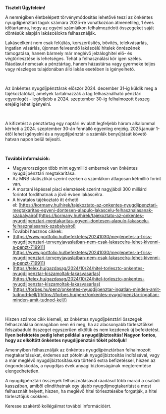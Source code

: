 **Tisztelt Ügyfeleim\!**

A nemrégiben életbelépett törvénymódosítás lehetővé teszi az önkéntes nyugdíjpénztári tagok számára 2025-re vonatkozóan átmenetileg, 1 éves időtartamra, hogy az egyéni számláikon felhalmozódott összegeket saját döntésük alapján lakáscélokra felhasználják.

Lakáscélként nem csak felújítás, korszerűsítés, bővítés, telekvásárlás, ingatlan vásárlás, újonnan felveendő lakáscélú hitelek önrészének támogatása, hanem bármely már meglévő jelzáloghitel elő- és végtörlesztése is lehetséges. Tehát a felhasználási kör igen széles. Ráadásul nemcsak a pénztártag, hanem házastársa vagy gyermeke teljes vagy részleges tulajdonában álló lakás esetében is igényelhető.

 

Az önkéntes nyugdíjpénztárak először 2024\. december 31-ig küldik meg a tájékoztatókat, amelyek tartalmazzák a tag felhasználható pénztári egyenlegét \- legfeljebb a 2024\. szeptember 30-ig felhalmozott összeg erejéig lehet igényelni.

 

A kifizetést a pénztártag egy naptári év alatt legfeljebb három alkalommal kérheti a 2024\. szeptember 30-án fennálló egyenleg erejéig. 2025.január 1-étől lehet igényelni és a nyugdíjpénztár a számlák benyújtását követő hatvan napon belül teljesíti.

 

**További információk:**

* Magyarországon több mint egymillió embernek van önkéntes nyugdíjpénztári megtakarítása.
* Az MNB statisztikái szerint ezeken a számlákon átlagosan kétmillió forint van.
* A mostani lépéssel piaci elemzések szerint nagyjából 300 milliárd forintot fordíthatnak a jövő évben lakáscélra.
* A hivatalos tájékoztató itt érhető el: [https://kormany.hu/hirek/tajekoztato-az-onkentes-nyugdijpenztari-megtakaritas-egyeni-dontesen-alapulo-lakascelu-felhasznalasanak-szabalyairol](https://kormany.hu/hirek/tajekoztato-az-onkentes-nyugdijpenztari-megtakaritas-egyeni-dontesen-alapulo-lakascelu-felhasznalasanak-szabalyairol)
* További hasznos cikkek:
* [https://www.portfolio.hu/befektetes/20241030/meglepetes-a-friss-nyugdijpenztari-torvenyjavaslatban-nem-csak-lakascelra-lehet-kivenni-a-penzt-719911](https://www.portfolio.hu/befektetes/20241030/meglepetes-a-friss-nyugdijpenztari-torvenyjavaslatban-nem-csak-lakascelra-lehet-kivenni-a-penzt-719911)
* [https://telex.hu/gazdasag/2024/10/24/hitel-torleszto-onkentes-nyugdijpenztar-kiszamoltak-lakasvasarlas](https://telex.hu/gazdasag/2024/10/24/hitel-torleszto-onkentes-nyugdijpenztar-kiszamoltak-lakasvasarlas)
* [https://forbes.hu/penz/onkentes-nyugdijpenztar-ingatlan-minden-amit-tudnod-kell/](https://forbes.hu/penz/onkentes-nyugdijpenztar-ingatlan-minden-amit-tudnod-kell/)

 

Hiszen számos cikk kiemeli, az önkéntes nyugdíjpénztári összegek felhasználása önmagában nem éri meg, ha az alacsonyabb törlesztőkkel felszabaduló összeget egyszerűen elköltik és nem kezdenek új befektetést.
**Ilyen befektetés pedig lehet például a nyugdíjbiztosítás\! Nagyon fontos, hogy az elköltött önkéntes nyugdíjpénztári tőkét pótoljuk\!**

Amennyiben felhasználják az önkéntes nyugdíjpénztárban felhalmozott megtakarításukat, érdemes azt pótolniuk nyugdíjbiztosítás indításával, vagy a már meglévő nyugdíjbiztosításukra történő extra befizetéssel, hiszen az öngondoskodás, a nyugdíjas évek anyagi biztonságának megteremtése elengedhetetlen.

A nyugdíjpénztári összegek felhasználásával ráadásul több marad a családi kasszában, amiből elindíthatnak egy újabb nyugdíjmegtakarítást a most felhasznált helyett, hiszen, ha meglévő hitel törlesztésébe forgatják, a hitel törlesztőjük csökken.

Keresse szakértő kollégáimat további információért.

 
